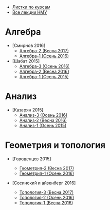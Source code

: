 + [Листки по курсам](http://ium.mccme.ru/old_courses.html)
+ [Все лекции НМУ](http://ium.mccme.ru/IUM-video.html)

# Алгебра
+ [Смирнов 2016]
  + [Алгебра-2 (Весна 2017)](http://www.mathnet.ru/conf1012)
  + [Алгебра-1 (Осень 2016)](http://www.mathnet.ru/conf935)
+ [Шабат 2015]
  + [Алгебра-3 (Осень 2016)](http://www.mathnet.ru/conf950)
  + [Алгебра-2 (Весна 2016)](http://www.mathnet.ru/conf863)
  + [Алгебра-1 (Осень 2015)](http://www.mathnet.ru/conf770)
  
# Анализ
+ [Казарян 2015]
  + [Анализ-3 (Осень 2016)](http://www.mathnet.ru/php/conference.phtml?option_lang=rus&eventID=25&confid=949)
  + [Анализ-2 (Весна 2016)](http://www.mathnet.ru/php/conference.phtml?option_lang=rus&eventID=25&confid=853)
  + [Анализ-1 (Осень 2015)](http://www.mathnet.ru/php/conference.phtml?eventID=25&confid=761&option_lang=rus&if_videolibrary=1)
  
# Геометрия и топология
+ [Городенцев 2015]
  + [Геометрия-2 (Весна 2017)](http://www.mathnet.ru/php/conference.phtml?option_lang=rus&eventID=25&confid=1018)
  + [Геометрия-1 (Осень 2016)](http://www.mathnet.ru/php/conference.phtml?option_lang=rus&eventID=25&confid=943)
  
+ [Сосинский и айзенберг 2016]
  + [Топология-3 (Весна 2017)](http://www.mathnet.ru/php/conference.phtml?option_lang=rus&eventID=25&confid=1032)
  + [Топология-2 (Осень 2016)](http://www.mathnet.ru/php/conference.phtml?option_lang=rus&eventID=25&confid=945)
  + [Топология-1 (Весна 2016)](http://www.mathnet.ru/php/conference.phtml?option_lang=rus&eventID=25&confid=861)
